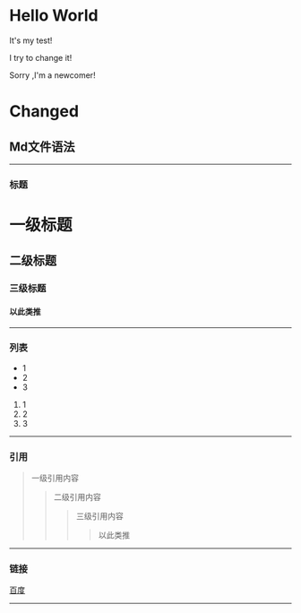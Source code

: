 # Hello World
It's my test!

I try to change it! 

Sorry ,I'm a newcomer!

# Changed
## Md文件语法
***
### 标题
# 一级标题
## 二级标题
### 三级标题
#### 以此类推
---
### 列表
- 1
- 2
- 3
1. 1
2. 2
3. 3
***
### 引用
> 一级引用内容
>> 二级引用内容
>>> 三级引用内容
>>>> 以此类推
---
### 链接
[百度](http://baidu.com)
***








